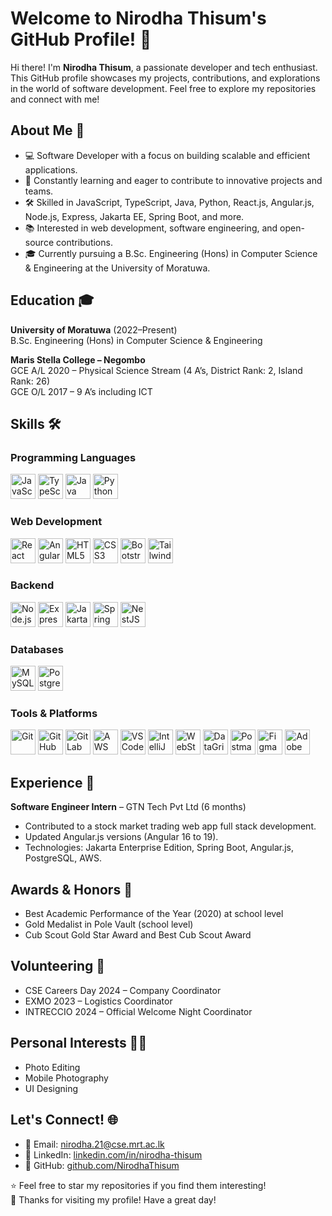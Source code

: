 # Welcome to Nirodha Thisum's GitHub Profile! 👋

Hi there! I'm **Nirodha Thisum**, a passionate developer and tech enthusiast. This GitHub profile showcases my projects, contributions, and explorations in the world of software development. Feel free to explore my repositories and connect with me!

## About Me 🚀

- 💻 Software Developer with a focus on building scalable and efficient applications.
- 🌱 Constantly learning and eager to contribute to innovative projects and teams.
- 🛠️ Skilled in JavaScript, TypeScript, Java, Python, React.js, Angular.js, Node.js, Express, Jakarta EE, Spring Boot, and more.
- 📚 Interested in web development, software engineering, and open-source contributions.
- 🎓 Currently pursuing a B.Sc. Engineering (Hons) in Computer Science & Engineering at the University of Moratuwa.

## Education 🎓

**University of Moratuwa** (2022–Present)  
B.Sc. Engineering (Hons) in Computer Science & Engineering  

**Maris Stella College – Negombo**  
GCE A/L 2020 – Physical Science Stream (4 A’s, District Rank: 2, Island Rank: 26)  
GCE O/L 2017 – 9 A’s including ICT  

## Skills 🛠️

### Programming Languages  
<img src="https://cdn.jsdelivr.net/gh/devicons/devicon/icons/javascript/javascript-original.svg" width="40" alt="JavaScript" /> <img src="https://cdn.jsdelivr.net/gh/devicons/devicon/icons/typescript/typescript-original.svg" width="40" alt="TypeScript" /> <img src="https://cdn.jsdelivr.net/gh/devicons/devicon/icons/java/java-original.svg" width="40" alt="Java" /> <img src="https://cdn.jsdelivr.net/gh/devicons/devicon/icons/python/python-original.svg" width="40" alt="Python" />  

### Web Development  
<img src="https://cdn.jsdelivr.net/gh/devicons/devicon/icons/react/react-original.svg" width="40" alt="React" /> <img src="https://cdn.jsdelivr.net/gh/devicons/devicon/icons/angularjs/angularjs-original.svg" width="40" alt="Angular" /> <img src="https://cdn.jsdelivr.net/gh/devicons/devicon/icons/html5/html5-original.svg" width="40" alt="HTML5" /> <img src="https://cdn.jsdelivr.net/gh/devicons/devicon/icons/css3/css3-original.svg" width="40" alt="CSS3" /> <img src="https://cdn.jsdelivr.net/gh/devicons/devicon/icons/bootstrap/bootstrap-plain.svg" width="40" alt="Bootstrap" /> <img src="https://cdn.jsdelivr.net/gh/devicons/devicon/icons/tailwindcss/tailwindcss-plain.svg" width="40" alt="Tailwind CSS" />  

### Backend  
<img src="https://cdn.jsdelivr.net/gh/devicons/devicon/icons/nodejs/nodejs-original.svg" width="40" alt="Node.js" /> <img src="https://cdn.jsdelivr.net/gh/devicons/devicon/icons/express/express-original.svg" width="40" alt="Express" /> <img src="https://upload.wikimedia.org/wikipedia/commons/1/19/Jakarta_EE_logo.svg" width="40" alt="Jakarta EE" /> <img src="https://cdn.jsdelivr.net/gh/devicons/devicon/icons/spring/spring-original.svg" width="40" alt="Spring Boot" /> <img src="https://cdn.jsdelivr.net/gh/devicons/devicon/icons/nestjs/nestjs-plain.svg" width="40" alt="NestJS" />  

### Databases  
<img src="https://cdn.jsdelivr.net/gh/devicons/devicon/icons/mysql/mysql-original.svg" width="40" alt="MySQL" /> <img src="https://cdn.jsdelivr.net/gh/devicons/devicon/icons/postgresql/postgresql-original.svg" width="40" alt="PostgreSQL" />  

### Tools & Platforms  
<img src="https://cdn.jsdelivr.net/gh/devicons/devicon/icons/git/git-original.svg" width="40" alt="Git" /> <img src="https://cdn.jsdelivr.net/gh/devicons/devicon/icons/github/github-original.svg" width="40" alt="GitHub" /> <img src="https://cdn.jsdelivr.net/gh/devicons/devicon/icons/gitlab/gitlab-original.svg" width="40" alt="GitLab" /> <img src="https://cdn.jsdelivr.net/gh/devicons/devicon/icons/amazonwebservices/amazonwebservices-original.svg" width="40" alt="AWS" /> <img src="https://cdn.jsdelivr.net/gh/devicons/devicon/icons/vscode/vscode-original.svg" width="40" alt="VS Code" /> <img src="https://cdn.jsdelivr.net/gh/devicons/devicon/icons/intellij/intellij-original.svg" width="40" alt="IntelliJ" /> <img src="https://cdn.jsdelivr.net/gh/devicons/devicon/icons/webstorm/webstorm-original.svg" width="40" alt="WebStorm" /> <img src="https://upload.wikimedia.org/wikipedia/commons/f/f0/DataGrip_Icon.svg" width="40" alt="DataGrip" /> <img src="https://cdn.jsdelivr.net/gh/devicons/devicon/icons/postman/postman-original.svg" width="40" alt="Postman" /> <img src="https://cdn.jsdelivr.net/gh/devicons/devicon/icons/figma/figma-original.svg" width="40" alt="Figma" /> <img src="https://cdn.jsdelivr.net/gh/devicons/devicon/icons/photoshop/photoshop-line.svg" width="40" alt="Adobe Photoshop" />  

## Experience 💼

**Software Engineer Intern** – GTN Tech Pvt Ltd (6 months)  
- Contributed to a stock market trading web app full stack development.  
- Updated Angular.js versions (Angular 16 to 19).  
- Technologies: Jakarta Enterprise Edition, Spring Boot, Angular.js, PostgreSQL, AWS.

## Awards & Honors 🏅

- Best Academic Performance of the Year (2020) at school level  
- Gold Medalist in Pole Vault (school level)  
- Cub Scout Gold Star Award and Best Cub Scout Award  

## Volunteering 🤝

- CSE Careers Day 2024 – Company Coordinator  
- EXMO 2023 – Logistics Coordinator  
- INTRECCIO 2024 – Official Welcome Night Coordinator  

## Personal Interests 📸🎨

- Photo Editing  
- Mobile Photography  
- UI Designing  

## Let's Connect! 🌐

- 📧 Email: nirodha.21@cse.mrt.ac.lk  
- 💼 LinkedIn: [linkedin.com/in/nirodha-thisum](https://linkedin.com/in/nirodha-thisum/)  
- 🐙 GitHub: [github.com/NirodhaThisum](https://github.com/NirodhaThisum)  

⭐ Feel free to star my repositories if you find them interesting!  
🙌 Thanks for visiting my profile! Have a great day!
